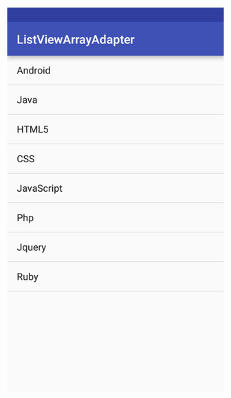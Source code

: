 ![alt text](https://github.com/codesqills/Android_basics/blob/master/ListViewArrayAdapter/ListViewArrayAdapter.png)

